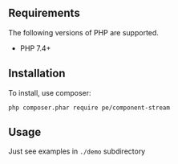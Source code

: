## Requirements

The following versions of PHP are supported.

* PHP 7.4+

## Installation

To install, use composer:

```
php composer.phar require pe/component-stream
```

## Usage

Just see examples in `./demo` subdirectory